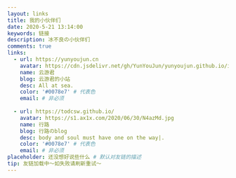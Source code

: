 ```yaml
---
layout: links
title: 我的小伙伴们
date: 2020-5-21 13:14:00
keywords: 链接
description: 冰不良の小伙伴们
comments: true
links:
  - url: https://yunyoujun.cn
    avatar: https://cdn.jsdelivr.net/gh/YunYouJun/yunyoujun.github.io/images/avatar.jpg
    name: 云游君
    blog: 云游君的小站
    desc: All at sea.
    color: '#0078e7' # 代表色
    email: # 非必须
	
  - url: https://todcsw.github.io/
    avatar: https://s1.ax1x.com/2020/06/30/N4azMd.jpg
    name: 行路
    blog: 行路のblog
    desc: body and soul must have one on the way|.
    color: '#0078e7' # 代表色
    email: # 非必须
placeholder: 还没想好说些什么 # 默认对友链的描述
tip: 友链加载中～如失败请刷新重试～
---
```

